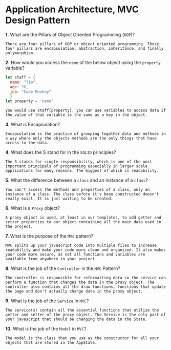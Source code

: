 # Application Architecture, MVC Design Pattern

**1.** What are the Pillars of Object Oriented Programming (`OOP`)?
<!-- enter you answer in the space below -->
```
There are four pillars of OOP or object oriented programming. Those four pillars are encapsulation, abstraction, inheritance, and finally polymorphism.
```
**2.** How would you access the `name` of the below object using the `property` variable?
```js
let staff = {
  name: "Tim",
  age: 26,
  job: "Code Monkey"
  }
let property = 'name'
```
<!-- enter you answer in the space below -->
```
you would use staff[property], you can use variables to access data if the value of that variable is the same as a key in the object.
```
**3.** What is Encapsulation?
<!-- enter you answer in the space below -->
```
Encapsulation is the practice of grouping together data and methods in a way where only the objects methods are the only things that have access to the data.
```
**4.** What does the S stand for in the `SOLID` principles?
<!-- enter you answer in the space below -->
```
The S stands for single responsibility, which is one of the most important principals of programming especially in larger scale applications for many reasons. The biggest of which is readability. 
```
**5.** What the difference between a `class` and an instance of a `class`?
<!-- enter you answer in the space below -->
```
You can't access the methods and properties of a class, only an instance of a class. The class before it's been constructed doesn't really exist, It is just waiting to be created.
```
**6.** What is a `Proxy` object?
<!-- enter you answer in the space below -->
```
A proxy object is used, at least in our templates, to add getter and setter properties to our object containing all the main data used in the project.
```

**7.** What is the purpose of the `MVC` pattern?
<!-- enter you answer in the space below -->
```
MVC splits up your javascript code into multiple files to increase readability and make your code more clean and organized. It also makes your code more secure, as not all functions and variables are available from anywhere in your project.
```
**8.** What is the job of the `Controller` in the `MVC` Pattern?
<!-- enter you answer in the space below -->
```
The controller is responsible for reformatting data so the service can perform a function that changes the data in the proxy object. The controller also contains all the draw functions, functions that update the page and don't actually change data in the proxy object.
```

**9.** What is the job of the `Service` in `MVC`?
<!-- enter you answer in the space below -->
```
The service(s) contain all the essential functions that utilize the getter and setter of the proxy object. The Service is the only part of your javascript that should be changing the data in the State. 
```
**10.** What is the job of the `Model` in `MVC`?
<!-- enter you answer in the space below -->
```
The model is the class that you use as the constructor for all your objects that are stored in the AppState.
```

